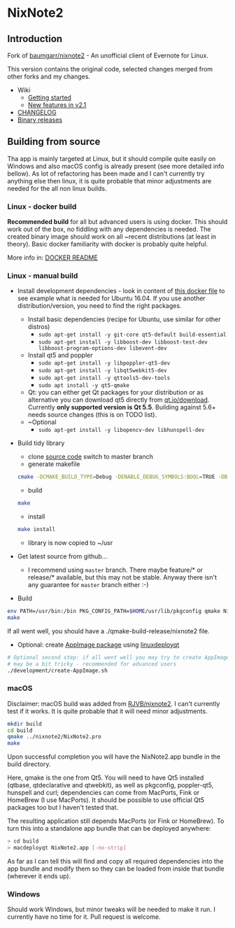 # NixNote2
## Introduction

Fork of [baumgarr/nixnote2](https://github.com/baumgarr/nixnote2) - An unofficial client of Evernote for Linux.

This version contains the original code, selected changes merged from other forks and my changes.

* Wiki
  * [Getting started](https://github.com/robert7/nixnote2/wiki/Getting-started)
  * [New features in v2.1](https://github.com/robert7/nixnote2/wiki/New-features-in-v2.1)
* [CHANGELOG](docs/CHANGELOG.md)
* [Binary releases](https://github.com/robert7/nixnote2/releases)

## Building from source

Tha app is mainly targeted at Linux, but it should compile quite easily on Windows and
also macOS config is already present (see more detailed info bellow). As lot of refactoring
has been made and I can't currently try anything else then linux, it is quite probable
that minor adjustments are needed for the all non linux builds.

### Linux - docker build
**Recommended build** for all but advanced users is using docker.
This should work out of the box, no fiddling with any dependencies
is needed. The created binary image should work on all ~recent distributions (at least
in theory).
Basic docker familiarity with docker is probably quite helpful.

More info in: [DOCKER README](docs/DOCKER-README.md)

### Linux - manual build
* Install development dependencies - look in content of [this docker file](development/docker/Dockerfile.ubuntu_xenial)
  to see example what is needed for Ubuntu 16.04. If you use another distribution/version,
  you need to find the right packages.
  * Install basic dependencies (recipe for Ubuntu, use similar for other distros)
    * ```sudo apt-get install -y git-core qt5-default build-essential```
    * ```sudo apt-get install -y libboost-dev libboost-test-dev libboost-program-options-dev libevent-dev```
  * Install qt5 and poppler
    * ```sudo apt-get install -y libpoppler-qt5-dev```
    * ```sudo apt-get install -y libqt5webkit5-dev```
    * ```sudo apt-get install -y qttools5-dev-tools```
    * ```sudo apt install -y qt5-qmake```
  * Qt: you can either get Qt packages for your distribution or as alternative you can download qt5 directly
    from [qt.io/download](https://www.qt.io/download).
    Currently **only supported version is Qt 5.5**. Building against 5.6+ needs source changes
    (this is on TODO list).
  * ~Optional
    * ```sudo apt-get install -y libopencv-dev libhunspell-dev```
* Build tidy library
  * clone [source code](https://github.com/htacg/tidy-html5) switch to master branch
  * generate makefile
  ```bash
  cmake -DCMAKE_BUILD_TYPE=Debug -DENABLE_DEBUG_SYMBOLS:BOOL=TRUE -DBUILD_SHARED_LIB:BOOL=TRUE -DCMAKE_INSTALL_PREFIX=~/usr
  ```
  * build
  ```bash
  make
  ```
  * install
  ```bash
  make install
  ```
  * library is now copied to ~/usr

* Get latest source from github...
  * I recommend using `master` branch. There maybe feature/* or release/* available, but this may
    not be stable. Anyway there isn't any guarantee for `master` branch either :-)

* Build
```bash
env PATH=/usr/bin:/bin PKG_CONFIG_PATH=$HOME/usr/lib/pkgconfig qmake NixNote2.pro MOC_DIR=./build RCC_DIR=./build OBJECTS_DIR=./build
make
```

If all went well, you should have a ./qmake-build-release/nixnote2 file.

* Optional: create [AppImage package](https://appimage.org/) using [linuxdeployqt](https://github.com/probonopd/linuxdeployqt)
```bash
# Optional second step: if all went well you may try to create AppImage package
# may be a bit tricky - recommended for advanced users
./development/create-AppImage.sh
```

### macOS

Disclaimer: macOS build was added from [RJVB/nixnote2](https://github.com/RJVB/nixnote2).
I can't currently test if it works.  It is quite probable that it will need minor adjustments.

```bash
mkdir build
cd build
qmake ../nixnote2/NixNote2.pro
make
```

Upon successful completion you will have the NixNote2.app bundle in the build directory.

Here, qmake is the one from Qt5. You will need to have Qt5 installed (qtbase, qtdeclarative and qtwebkit),
as well as pkgconfig, poppler-qt5, hunspell and curl; dependencies can come from MacPorts, Fink or HomeBrew (I use MacPorts).
It should be possible to use official Qt5 packages too but I haven't tested that.

The resulting application still depends MacPorts (or Fink or HomeBrew). To turn this into a standalone app bundle that can be
deployed anywhere:

```bash
> cd build
> macdeployqt NixNote2.app [-no-strip]
```

As far as I can tell this will find and copy all required dependencies into the app bundle and modify them so they
can be loaded from inside that bundle (wherever it ends up).

### Windows
Should work Windows, but minor tweaks will be needed to make it run.
I currently have no time for it. Pull request is welcome.
